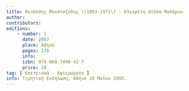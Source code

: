 ```yaml
---
title: Θεοδόσης Μουστοξύδης \(1893-1971\) - Κλεαρέτη Δίπλα-Μαλάμου
author: 
contributors: 
editions: 
    - number: 1
      date: 2007
      place: Αθήνα
      pages: 136
      info: 
      isbn: 978-960-7498-42-7
      price: 10
tag: [ Επετειακά - Αφιερώματα ]
info: Τιμητική Εκδήλωση, Αθήνα 20 Μαΐου 2005.
---
```

